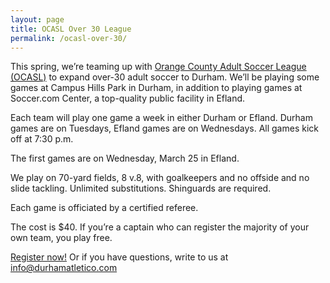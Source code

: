 ```yaml
---
layout: page
title: OCASL Over 30 League
permalink: /ocasl-over-30/
---
```


This spring, we’re teaming up with [Orange County Adult Soccer League (OCASL)](http://www.ocasl.org) to expand over-30 adult soccer to Durham. We’ll be playing some games at Campus Hills Park in Durham, in addition to playing games at Soccer.com Center, a top-quality public facility in Efland.

Each team will play one game a week in either Durham or Efland. Durham games are on Tuesdays, Efland games are on Wednesdays. All games kick off at 7:30 p.m.

The first games are on Wednesday, March 25 in Efland.

We play on 70-yard fields, 8 v.8, with goalkeepers and no offside and no slide tackling. Unlimited substitutions. Shinguards are required.

Each game is officiated by a certified referee.

The cost is $40. If you’re a captain who can register the majority of your own team, you play free.

[Register now!](http://www.ocasl.org/index.php?page=register) Or if you have questions, write to us at [info@durhamatletico.com](mailto:info@durhamatletico.com)
